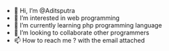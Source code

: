 - 👋 Hi, I’m @Aditsputra
- 👀 I’m interested in web programming
- 🌱 I’m currently learning php programming language
- 💞️ I’m looking to collaborate other programmers
- 📫 How to reach me ? with the email attached

<!---
Veinz01/Veinz01 is a ✨ special ✨ repository because its `README.md` (this file) appears on your GitHub profile.
You can click the Preview link to take a look at your changes.
--->
